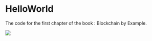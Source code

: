 # HelloWorld

The code for the first chapter of the book : Blockchain by Example.

![](https://preview.ibb.co/jckrkp/nodejshello.pngt)
